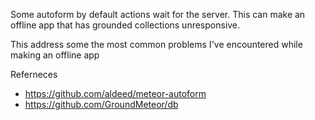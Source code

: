 Some autoform by default actions wait for the server.  This can make an offline app that has grounded collections unresponsive.

This address some the most common problems I've encountered while making an offline app

Referneces
* https://github.com/aldeed/meteor-autoform
* https://github.com/GroundMeteor/db
